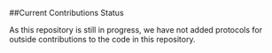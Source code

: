 ##Current Contributions Status

As this repository is still in progress, we have not added protocols for outside contributions to the code in this repository. 

